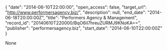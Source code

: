 {
  "date": "2014-06-10T22:00:00", 
  "open_access": false, 
  "target_url": "http://www.performersagency.biz/", 
  "description": null, 
  "end_date": "2014-06-18T20:00:00Z", 
  "title": "Performers Agency & Management", 
  "record_id": "20140610T220000/BqO6iI7hreuZURMJ9KNoKA==", 
  "publisher": "performersagency.biz", 
  "start_date": "2014-06-10T22:00:00Z"
}

None